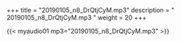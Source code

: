 +++
title = "20190105_n8_DrQtjCyM.mp3"
description = " 20190105_n8_DrQtjCyM.mp3 "
weight = 20
+++

{{< myaudio01 mp3="20190105_n8_DrQtjCyM.mp3" >}}

